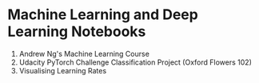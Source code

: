 # Machine Learning and Deep Learning Notebooks
1. Andrew Ng's Machine Learning Course
2. Udacity PyTorch Challenge Classification Project (Oxford Flowers 102)
3. Visualising Learning Rates
